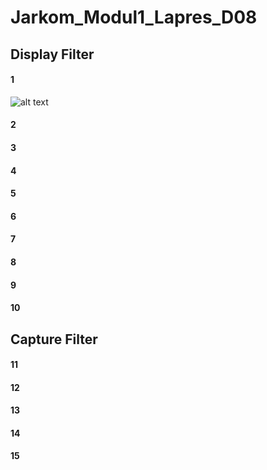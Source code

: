 # Jarkom_Modul1_Lapres_D08
## Display Filter
#### 1
![alt text](images/1.png)
#### 2
#### 3
#### 4
#### 5
#### 6
#### 7
#### 8
#### 9
#### 10
## Capture Filter
#### 11
#### 12
#### 13
#### 14
#### 15
